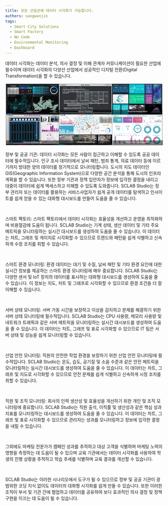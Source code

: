 ```yaml
---
title: 모든 산업군에 데이터 시각화가 가능합니다.
authors: sangwonjin
tags:   
  - Smart City Solutions
  - Smart Factory
  - No Code
  - Environmental Monitoring
  - Dashboard
---
```


데이터 시각화는 데이터 분석, 의사 결정 및 이해 관계자 커뮤니케이션이 필요한 산업에 필수이며 데이터 시각화의 다양산 산업에서 성공적인 디지털 전환(Digital Transformation)을 할 수 있습니다.

![SCLAB Studio](./b05.png)

정부 및 공공 기관: 데이터 시각화는 모든 사람이 접근하고 이해할 수 있도록 공공 데이터에 필수적입니다. 인구 조사 데이터에서 날씨 패턴, 범죄 통계, 의료 데이터 등에 이르기까지 방대한 양의 데이터를 정기적으로 모니터링합니다.  도시의 지도 데이터인 GIS(Geographic Information System)으로 다양한 공간 분석을 통해 도시의 인프라계획을 할 수 있습니다. 또한 정부 기관과 정책 입안자가 정보에 입각한 결정을 내리고 대중이 데이터에 쉽게 액세스하고 이해할 수 있도록 도와줍니다. SCLAB Studio는 정부 관리자 또는 데이터를 활용하는 서비스사업자가 쉽게 공개 데이터를 탐색하고 인사이트를 쉽게 얻을 수 있는 대화형 대시보드를 만들어 도움을 줄 수 있습니다.

​

스마트 팩토리: 스마트 팩토리에서 데이터 시각화는 효율성을 개선하고 운영을 최적화하며 비용절감에 도움이 됩니다. SCLAB Studio는 기계 상태, 생산 데이터 및 기타 주요 메트릭을 모니터링하는 실시간 대시보드를 생성하여 도움을 줄 수 있습니다. 이 데이터는 차트, 그래프 및 게이지로 시각화할 수 있으므로 트렌드와 패턴을 쉽게 식별하고 신속하게 수정 조치를 취할 수 있습니다.

​

스마트 환경 모니터링: 환경 데이터는 대기 및 수질, 날씨 패턴 및 기타 환경 요인에 대한 실시간 정보를 제공하는 스마트 환경 모니터링에 매우 중요합니다. SCLAB Studio는 다양한 센서 및 IoT 장치의 데이터를 표시하는 대화형 대시보드를 생성하여 도움을 줄 수 있습니다. 이 정보는 지도, 차트 및 그래프로 시각화할 수 있으므로 환경 조건을 더 잘 이해할 수 있습니다.

​

서버 상태 모니터링: 서버 가동 시간을 보장하고 이상을 감지하고 문제를 해결하기 위한 서버 상태 모니터링에 필수적입니다. SCLAB Studio는 CPU 사용량, 메모리 사용량 및 네트워크 트래픽과 같은 서버 메트릭을 모니터링하는 실시간 대시보드를 생성하여 도움을 줄 수 있습니다. 이 데이터는 차트, 그래프 및 표로 시각화할 수 있으므로 IT 팀은 서버 상태 및 성능을 쉽게 모니터링할 수 있습니다.

​

산업 안전 모니터링: 직원의 안전한 작업 환경을 보장하기 위한 산업 안전 모니터링에 필수적입니다. SCLAB Studio는 온도, 습도, 공기질 및 소음 수준과 같은 안전 메트릭을 모니터링하는 실시간 대시보드를 생성하여 도움을 줄 수 있습니다. 이 데이터는 차트, 그래프 및 지도로 시각화할 수 있으므로 안전 문제를 쉽게 식별하고 신속하게 시정 조치를 취할 수 있습니다.

​

직원 및 조직 모니터링: 회사의 인력 생산성 및 효율성을 개선하기 위한 개인 및 조직 모니터링에 중요합니다. SCLAB Studio는 직원 출석, 이직률 및 생산성과 같은 핵심 성과 지표를 모니터링하는 대시보드를 생성하여 도움을 줄 수 있습니다. 이 데이터는 차트, 그래프 및 표로 시각화할 수 있으므로 관리자는 성과를 모니터링하고 정보에 입각한 결정을 내릴 수 있습니다.

​

그외에도 마케팅 전문가가 캠페인 성과를 추적하고 대상 고객을 식별하며 마케팅 노력의 영향을 측정하는 데 도움이 될 수 있으며 교육 기관에서는 데이터 시각화를 사용하여 학생의 진행 상황을 추적하고 학습 추세를 식별하며 교육 결과를 개선할 수 있습니다.

​

SCLAB Studio는 이러한 시나리오에서 도구가 될 수 있으므로 정부 및 공공 기관이 광범위한 코딩 지식 없이도 데이터의 대화형 시각화를 쉽게 만들 수 있습니다. 또한 이러한 조직이 부서 및 기관 간에 협업하고 데이터를 공유하여 보다 효과적인 의사 결정 및 정책 구현을 이끄는 데 도움이 될 수 있습니다.